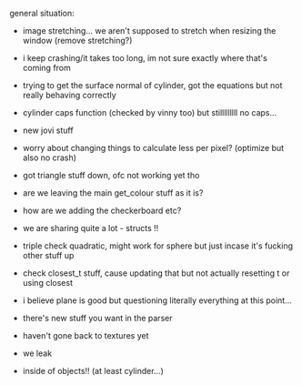 



general situation:


- image stretching... we aren't supposed to stretch when resizing the window (remove stretching?)

- i keep crashing/it takes too long, im not sure exactly where that's coming from

- trying to get the surface normal of cylinder, got the equations but not really behaving correctly

- cylinder caps function (checked by vinny too) but stilllllllll no caps...

- new jovi stuff

- worry about changing things to calculate less per pixel? (optimize but also no crash)

- got triangle stuff down, ofc not working yet tho

- are we leaving the main get_colour stuff as it is?

- how are we adding the checkerboard etc?

- we are sharing quite a lot - structs !!

- triple check quadratic, might work for sphere but just incase it's fucking other stuff up

- check closest_t stuff, cause updating that but not actually resetting t or using closest

- i believe plane is good but questioning literally everything at this point...

- there's new stuff you want in the parser

- haven't gone back to textures yet

- we leak 

- inside of objects!! (at least cylinder...)

